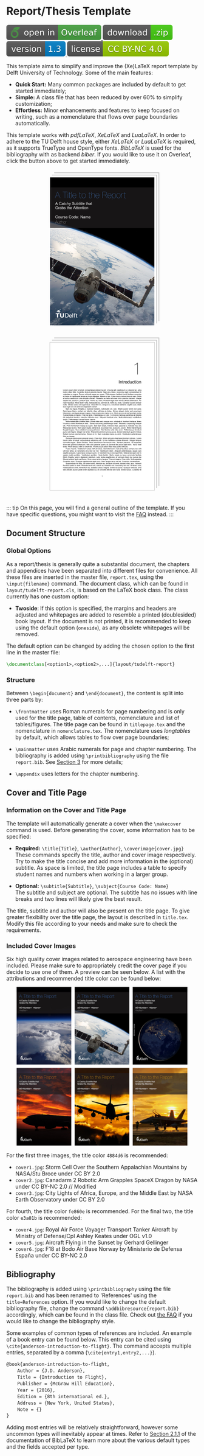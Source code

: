 # Report/Thesis Template

<p>
  <a href="https://www.overleaf.com/docs?snip_uri=https://github.com/dzwaneveld/TU-Delft-Unofficial-Report-Template/archive/master.zip&engine=xelatex" target="_blank" rel="noopener noreferrer">
    <img src="./img/open-in-overleaf.svg" alt="Open in Overleaf">
  </a>
  <a href="https://github.com/dzwaneveld/TU-Delft-Unofficial-Report-Template/archive/master.zip" >
    <img src="./img/download-zip.svg" alt="Download">
  </a>
  <a href="https://github.com/dzwaneveld/TU-Delft-Unofficial-Report-Template/" target="_blank" rel="noopener noreferrer">
    <img src="./img/version-1.3.svg" alt="Version 1.3" >
  </a>
  <a href="/about">
    <img src="./img/license-CC-BY-NC-4.0.svg" alt="License CC BY-NC 4.0">
  </a>
</p>

This template aims to simplify and improve the (Xe)LaTeX report template by Delft University of Technology. Some of the main features:

* **Quick Start:** Many common packages are included by default to get started immediately;
* **Simple:** A class file that has been reduced by over 60% to simplify customization;
* **Effortless:** Minor enhancements and features to keep focused on writing, such as a nomenclature that flows over page boundaries automatically.

This template works with _pdfLaTeX_, _XeLaTeX_ and _LuaLaTeX_. In order to adhere to the TU Delft house style, either _XeLaTeX_ or _LuaLaTeX_ is required, as it supports TrueType and OpenType fonts. _BibLaTeX_ is used for the bibliography with as backend _biber_. If you would like to use it on Overleaf, click the button above to get started immediately.

<p align="center">
  <img src="./img/example-report.jpg" alt="Report Style" width="275" hspace="20" vspace="20" style='border:1px solid #fff; box-shadow: 4px -4px 0 #fff, 6px -6px 0 #c7c7c7, 10px -10px 0 #fff, 12px -12px 0 #c7c7c7'>
  <img src="./img/example-report-chapter.png" alt="Report Classic Style" width="275" hspace="20" vspace="20" style='border:1px solid #c7c7c7; box-shadow: 4px -4px 0 #fff, 6px -6px 0 #c7c7c7, 10px -10px 0 #fff, 12px -12px 0 #c7c7c7'>
</p>

::: tip
On this page, you will find a general outline of the template. If you have specific questions, you might want to visit the [FAQ](/report/faq.html) instead.
:::

## Document Structure

### Global Options

As a report/thesis is generally quite a substantial document, the chapters and appendices have been separated into different files for convenience. All these files are inserted in the master file, `report.tex`, using the `\input{filename}` command. The document class, which can be found in `layout/tudelft-report.cls`, is based on the LaTeX book class. The class currently has one custom option:

- **Twoside**: If this option is specified, the margins and headers are adjusted and whitepages are added to resemble a printed (doublesided) book layout. If the document is not printed, it is recommended to keep using the default option (`oneside`), as any obsolete whitepages will be removed.

The default option can be changed by adding the chosen option to the first line in the master file:

```LaTeX
\documentclass[<option1>,<option2>,...]{layout/tudelft-report}
```

### Structure

Between `\begin{document}` and `\end{document}`, the content is split into three parts by:

- `\frontmatter` uses Roman numerals for page numbering and is only used for the title page, table of contents, nomenclature and list of tables/figures. The title page can be found in `titlepage.tex` and the nomenclature in `nomenclature.tex`. The nomenclature uses *longtables* by default, which allows tables to flow over page boundaries;

- `\mainmatter` uses Arabic numerals for page and chapter numbering. The bibliography is added using `\printbibliography` using the file `report.bib`. See [Section 3](/report/#bibliography) for more details;

- `\appendix` uses letters for the chapter numbering.

## Cover and Title Page

### Information on the Cover and Title Page

The template will automatically generate a cover when the `\makecover` command is used. Before generating the cover, some information has to be specified:

- **Required:** `\title{Title}`, `\author{Author}`, `\coverimage{cover.jpg}`\
These commands specify the title, author and cover image respectively. Try to make the title concise and add more information in the (optional) subtitle. As space is limited, the title page includes a table to specify student names and numbers when working in a larger group.

- **Optional:** `\subtitle{Subtitle}`, `\subject{Course Code: Name}`\
The subtitle and subject are optional. The subtitle has no issues with line breaks and two lines will likely give the best result.

The title, subtitle and author will also be present on the title page. To give greater flexibility over the title page, the layout is described in `title.tex`. Modify this file according to your needs and make sure to check the requirements.

### Included Cover Images

Six high quality cover images related to aerospace engineering have been included. Please make sure to appropriately credit the cover page if you decide to use one of them. A preview can be seen below. A list with the attributions and recommended title color can be found below:

<p align="center">
  <img align="centre"  src="./img/covers.jpg" alt="Cover Image Examples" width="450" />
</p>

For the first three images, the title color `4884d6` is recommended:

* `cover1.jpg`: Storm Cell Over the Southern Appalachian Mountains by NASA/Stu Broce under CC BY 2.0
* `cover2.jpg`: Canadarm 2 Robotic Arm Grapples SpaceX Dragon by NASA under CC BY-NC 2.0 // Modified
* `cover3.jpg`: City Lights of Africa, Europe, and the Middle East by NASA Earth Observatory under CC BY 2.0

For fourth, the title color `fe860e` is recommended. For the final two, the title color `e3a01b` is recommended:

* `cover4.jpg`: Royal Air Force Voyager Transport Tanker Aircraft by Ministry of Defense/Cpl Ashley Keates under OGL v1.0
* `cover5.jpg`: Aircraft Flying in the Sunset by Gerhard Gellinger
* `cover6.jpg`: F18 at Bodo Air Base Norway by Ministerio de Defensa España under CC BY-NC 2.0

## Bibliography

The bibliography is added using `\printbibliography` using the file `report.bib` and has been renamed to 'References' using the `title=References` option. If you would like to change the default bibliography file, change the command `\addbibresource{report.bib}` accordingly, which can be found in the class file. Check out [the FAQ](/report/faq.html#how-do-i-change-the-bibliography-style) if you would like to change the bibliography style.

Some examples of common types of references are included. An example of a book entry can be found below. This entry can be cited using `\cite{anderson-introduction-to-flight}`. The command accepts multiple entries, separated by a comma (`\cite{entry1,entry2,...}`).

```LaTeX
@book{anderson-introduction-to-flight,
    Author = {J.D. Anderson},
    Title = {Introduction to Flight},
    Publisher = {McGraw Hill Education},
    Year = {2016},
    Edition = {8th international ed.},
    Address = {New York, United States},
    Note = {}
}
```

Adding most entries will be relatively straightforward, however some uncommon types will inevitably appear at times. Refer to [Section 2.1.1](http://mirrors.ctan.org/macros/latex/contrib/biblatex/doc/biblatex.pdf#subsubsection.2.1.1) of the documentation of BibLaTeX to learn more about the various default types and the fields accepted per type.
